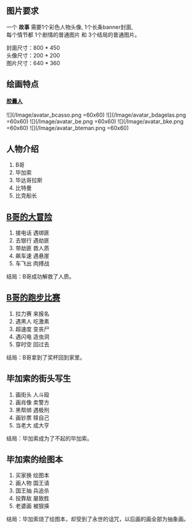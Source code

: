 图片要求
--------------------
一个 **故事** 需要1个彩色人物头像, 1个长条banner封面,   
每个情节都 1个剧情的普通图片 和 3个结局的普通图片。

封面尺寸：800 * 450  
头像尺寸：200 * 200  
图片尺寸：640 * 360  

绘画特点
--------------------
#### [胶囊人]()

![](/Image/avatar_bcasso.png =60x60)
![](/Image/avatar_bdagelas.png =60x60)
![](/Image/avatar_be.png =60x60)
![](/Image/avatar_bke.png =60x60)
![](/Image/avatar_bteman.png =60x60)

人物介绍
--------------------
1. B哥
2. 毕加索
3. 毕达哥拉斯
4. 比特曼
5. 比克船长

[B哥的大冒险](https://github.com/TindleWei/work4bigshow/blob/master/B%E5%93%A5%E7%9A%84%E6%AD%A3%E5%B8%B8%E5%A4%A7%E5%86%92%E9%99%A9.md)
--------------------
1. 接电话 遇绑匪  
2. 去银行 遇劫匪  
3. 带劫匪 救人质  
4. 飙车速 遇悬崖  
5. 车飞出 肉搏战  

结局：B哥成功解救了人质。

[B哥的跑步比赛](https://github.com/TindleWei/work4bigshow/blob/master/B%E5%93%A5%E7%9A%84%E8%B7%91%E6%AD%A5%E6%AF%94%E8%B5%9B.md)
--------------------
1. 拉力赛 来报名
2. 遇黑人 吃激素
3. 超速度 变丧尸
4. 遇闪电 造虫洞
5. 穿时空 回过去

结局：B哥拿到了奖杯回到家里。

毕加索的街头写生
--------------------
1. 画街头 人斗殴
2. 画肖像 卖警方
3. 黑帮绑 遇极刑
4. 画钞票 赎自己
5. 当老大 成大亨

结局：毕加索成为了不起的毕加索。

毕加索的绘图本
--------------------
1. 买家换 绘图本
2. 画人物 国王请
3. 国王抽 兵追杀
4. 投靠敌 屡致胜
5. 老婆画 被狠揍

结局：毕加索烧了绘图本，却受到了永世的诅咒，以后画的画全部为抽象画。

